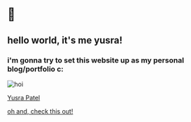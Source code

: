 # 👋

## hello world, it's me yusra!
### i'm gonna try to set this website up as my personal blog/portfolio c:

![hoi](https://hubpng.com/public/uploads/preview/kawaii-png-11585044448jzlxjroohm.png)

<div class="badge-base LI-profile-badge" data-locale="en_US" data-size="medium" data-theme="light" data-type="VERTICAL" data-vanity="yusrapatel" data-version="v1"><a class="badge-base__link LI-simple-link" href="https://mu.linkedin.com/in/yusrapatel?trk=profile-badge">Yusra Patel</a></div>

[oh and, check this out!](https://youtu.be/dQw4w9WgXcQ)
